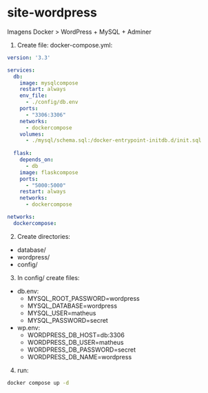 # site-wordpress

Imagens Docker > WordPress + MySQL + Adminer

1. Create file: docker-compose.yml:

```yml
version: '3.3'

services:
  db:
    image: mysqlcompose
    restart: always
    env_file:
      - ./config/db.env
    ports:
      - "3306:3306"
    networks:
      - dockercompose
    volumes:
      - ./mysql/schema.sql:/docker-entrypoint-initdb.d/init.sql
  
  flask:
    depends_on: 
      - db
    image: flaskcompose
    ports:
      - "5000:5000"
    restart: always
    networks: 
      - dockercompose

networks:
  dockercompose:
```
2. Create directories:
  - database/
  - wordpress/
  - config/
3. In config/ create files:
  - db.env:
    - MYSQL_ROOT_PASSWORD=wordpress
    - MYSQL_DATABASE=wordpress
    - MYSQL_USER=matheus
    - MYSQL_PASSWORD=secret
  - wp.env:
    - WORDPRESS_DB_HOST=db:3306
    - WORDPRESS_DB_USER=matheus
    - WORDPRESS_DB_PASSWORD=secret
    - WORDPRESS_DB_NAME=wordpress   
4. run:
```bash
docker compose up -d
```
